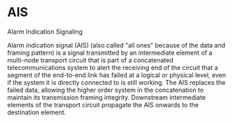 # AIS


Alarm Indication Signaling

Alarm indication signal (AIS) (also called "all ones" because of the
data and framing pattern) is a signal transmitted by an intermediate
element of a multi-node transport circuit that is part of a concatenated
telecommunications system to alert the receiving end of the circuit that
a segment of the end-to-end link has failed at a logical or physical
level, even if the system it is directly connected to is still working.
The AIS replaces the failed data, allowing the higher order system in
the concatenation to maintain its transmission framing integrity.
Downstream intermediate elements of the transport circuit propagate the
AIS onwards to the destination element.

